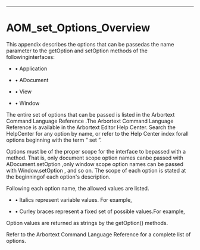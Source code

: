 

---

# AOM_set_Options_Overview

This appendix describes the options that can be passedas the name parameter to the getOption and setOption methods of the followinginterfaces:

- • Application

- • ADocument

- • View

- • Window

The entire set of options that can be passed is listed in the Arbortext Command Language Reference .The Arbortext Command Language Reference is available in the Arbortext Editor Help Center. Search the HelpCenter for any option by name, or refer to the Help Center index forall options beginning with the term “ set ”.

Options must be of the proper scope for the interface to bepassed with a method. That is, only document scope option names canbe passed with ADocument.setOption ,only window scope option names can be passed with Window.setOption , and so on. The scope of each option is stated at the beginningof each option's description.

Following each option name, the allowed values are listed.

- • Italics represent variable values. For example,

- • Curley braces represent a fixed set of possible values.For example,

Option values are returned as strings by the getOption() methods.

Refer to the Arbortext Command Language Reference for a complete list of options.